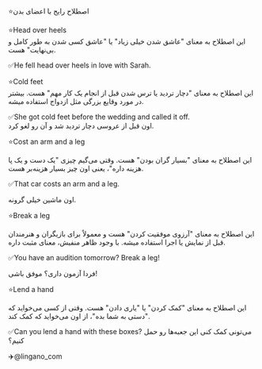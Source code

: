 ⭐️اصطلاح رایج با اعضای بدن

⭐️Head over heels
<br>
این اصطلاح به معنای "عاشق شدن خیلی زیاد" یا "عاشق کسی شدن به طور کامل و بی‌نهایت" هست.


✅He fell head over heels in love with Sarah.

⭐️Cold feet
<br>
این اصطلاح به معنای "دچار تردید یا ترس شدن قبل از انجام یک کار مهم" هست. بیشتر در مورد وقایع بزرگی مثل ازدواج استفاده میشه.


✅She got cold feet before the wedding and called it off.
<br>
اون قبل از عروسی دچار تردید شد و آن رو لغو کرد.

⭐️Cost an arm and a leg

این اصطلاح به معنای "بسیار گران بودن" هست. وقتی می‌گیم چیزی "یک دست و یک پا هزینه داره"، یعنی اون چیز بسیار هزینه‌بر هست.

✅That car costs an arm and a leg.

اون ماشین خیلی گرونه.

⭐️Break a leg

این اصطلاح به معنای "آرزوی موفقیت کردن" هست و معمولاً برای بازیگران و هنرمندان قبل از نمایش یا اجرا استفاده میشه. با وجود ظاهر منفیش، معنای مثبت داره.

✅You have an audition tomorrow? Break a leg!

فردا آزمون داری؟ موفق باشی!

⭐️Lend a hand

این اصطلاح به معنای "کمک کردن" یا "یاری دادن" هست. وقتی از کسی می‌خواید که "دستی به شما بده"، از اون می‌خواید که کمک کند.

✅Can you lend a hand with these boxes?
می‌تونی کمک کنی این جعبه‌ها رو حمل کنیم؟

✈️@lingano_com
